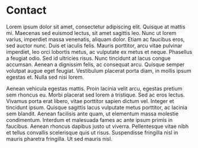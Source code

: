 # Contact

Lorem ipsum dolor sit amet, consectetur adipiscing elit. Quisque at mattis mi. Maecenas sed euismod lectus, sit amet sagittis leo. Nunc ut lorem varius, imperdiet massa venenatis, aliquam dolor. Etiam ac faucibus eros, sed auctor nunc. Duis et iaculis felis. Mauris porttitor, arcu vitae pulvinar imperdiet, leo orci lobortis metus, ac vulputate ex metus et neque. Phasellus a feugiat odio. Sed id ultricies risus. Nunc tincidunt at lacus congue accumsan. Aenean a dignissim felis, ac consequat arcu. Quisque semper volutpat augue eget feugiat. Vestibulum placerat porta diam, in mollis ipsum egestas et. Nulla sed nisi lorem.

Aenean vehicula egestas mattis. Proin lacinia velit arcu, egestas pretium sem rhoncus eu. Morbi placerat sed lorem a tristique. Sed ac eros lectus. Vivamus porta erat libero, vitae porttitor sapien dictum vel. Integer et tincidunt ipsum. Quisque sagittis lacus vulputate metus porttitor, ac lacinia sem blandit. Aenean facilisis ante quam, ut elementum massa molestie condimentum. Interdum et malesuada fames ac ante ipsum primis in faucibus. Aenean rhoncus dapibus justo ut viverra. Pellentesque vitae nibh et tellus convallis scelerisque quis ut risus. Suspendisse fringilla nisl in mauris pharetra fringilla. Ut sed mauris nisl.